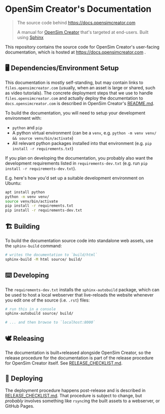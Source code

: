 # OpenSim Creator's Documentation

> The source code behind https://docs.opensimcreator.com
>
> A manual for [OpenSim Creator](https://github.com/ComputationalBiomechanicsLab/opensim-creator) that's
> targeted at end-users. Built using [Sphinx](https://www.sphinx-doc.org/en/master/)

This repository contains the source code for OpenSim Creator's user-facing
documentation, which is hosted at https://docs.opensimcreator.com .


## 🖥️ Dependencies/Environment Setup

This documentation is mostly self-standing, but may contain links to
`files.opensimcreator.com` (usually, when an asset is large or shared, such as
video tutorials). The concrete deployment steps that we use to handle
`files.opensimcreator.com` and actually deploy the documentation to
`docs.opensimcreator.com` is described in OpenSim Creator's [README.md](../README.md).

To build the documentation, you will need to setup your development
environment with:

- `python` and `pip`
- A python virtual environment (can be a `venv`, e.g. `python -m venv venv/ && source venv/bin/activate`)
- All relevant python packages installed into that environment (e.g. `pip install -r requirements.txt`)

If you plan on developing the documentation, you probably also want the
development requirements listed in `requirements-dev.txt` (e.g. run `pip install -r requirements-dev.txt`).

E.g. here's how you'd set up a suitable development environment on Ubuntu:

```bash
apt install python
python -m venv venv/
source venv/bin/activate
pip install -r requirements.txt
pip install -r requirements-dev.txt
```


## 🏗️ Building

To build the documentation source code into standalone web assets, use the
`sphinx-build` command:

```bash
# writes the documentation to `build/html`
sphinx-build -M html source/ build/
```


## ⌨️ Developing

The `requirements-dev.txt` installs the `sphinx-autobuild` package, which can be
used to host a local webserver that live-reloads the website whenever you edit
one of the source (i.e. `.rst`) files:

```bash
# run this in a console
sphinx-autobuild source/ build/

# ... and then browse to `localhost:8000`
```


## 🕊️ Releasing

The documentation is built+released alongside OpenSim Creator, so the release
procedure for the documentation is part of the release procedure for OpenSim
Creator itself. See [RELEASE_CHECKLIST.md](../RELEASE_CHECKLIST.md).


## 🚀 Deploying

The deployment procedure happens post-release and is described in
[RELEASE_CHECKLIST.md](../RELEASE_CHECKLIST.md). That procedure is subject to change,
but *probably* involves something like `rsync`ing the built assets to a webserver, or
GitHub Pages.
